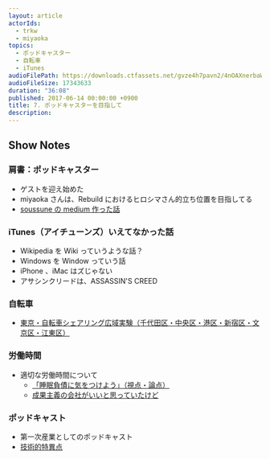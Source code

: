 ```yaml
---
layout: article
actorIds:
  - trkw
  - miyaoka
topics:
  - ポッドキャスター
  - 自転車
  - iTunes
audioFilePath: https://downloads.ctfassets.net/gvze4h7pavn2/4nOAXnerbaWo4wgy8COgeQ/70603a6fa8eff11dc6c1a179db442d8a/7.mp3
audioFileSize: 17343633
duration: "36:08"
published: 2017-06-14 00:00:00 +0900
title: 7. ポッドキャスターを目指して
description:
---
```


## Show Notes

### 肩書：ポッドキャスター

* ゲストを迎え始めた
* miyaoka さんは、Rebuild におけるヒロシマさん的立ち位置を目指してる
* [soussune の medium 作った話](https://medium.com/soussune)

### iTunes（アイチューンズ）いえてなかった話

* Wikipedia を Wiki っていうような話？
* Windows を Window っていう話
* iPhone 、iMac はズじゃない
* アサシンクリードは、ASSASSIN'S CREED

### 自転車

* [東京・自転車シェアリング広域実験（千代田区・中央区・港区・新宿区・文京区・江東区）](http://docomo-cycle.jp/tokyo-project/)

### 労働時間

* 適切な労働時間について
  * [「睡眠負債に気をつけよう」（視点・論点）](http://www.nhk.or.jp/kaisetsu-blog/400/272804.html)
  * [成果主義の会社がいいと思っていたけど](http://anond.hatelabo.jp/20170610172933)

### ポッドキャスト

* 第一次産業としてのポッドキャスト
* [技術的特異点](https://ja.wikipedia.org/wiki/%E6%8A%80%E8%A1%93%E7%9A%84%E7%89%B9%E7%95%B0%E7%82%B9)

